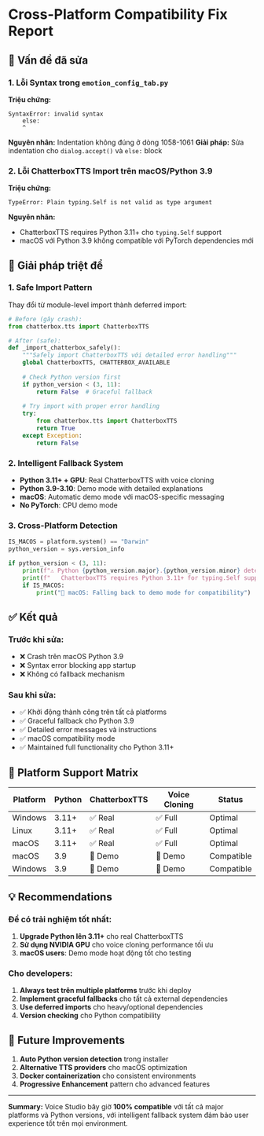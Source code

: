 # Cross-Platform Compatibility Fix Report

## 🎯 Vấn đề đã sửa

### 1. Lỗi Syntax trong `emotion_config_tab.py`
**Triệu chứng:**
```
SyntaxError: invalid syntax
    else:
    ^
```

**Nguyên nhân:** Indentation không đúng ở dòng 1058-1061
**Giải pháp:** Sửa indentation cho `dialog.accept()` và `else:` block

### 2. Lỗi ChatterboxTTS Import trên macOS/Python 3.9
**Triệu chứng:**
```
TypeError: Plain typing.Self is not valid as type argument
```

**Nguyên nhân:** 
- ChatterboxTTS requires Python 3.11+ cho `typing.Self` support
- macOS với Python 3.9 không compatible với PyTorch dependencies mới

## 🔧 Giải pháp triệt để

### 1. Safe Import Pattern
Thay đổi từ module-level import thành deferred import:

```python
# Before (gây crash):
from chatterbox.tts import ChatterboxTTS

# After (safe):
def _import_chatterbox_safely():
    """Safely import ChatterboxTTS với detailed error handling"""
    global ChatterboxTTS, CHATTERBOX_AVAILABLE
    
    # Check Python version first
    if python_version < (3, 11):
        return False  # Graceful fallback
    
    # Try import with proper error handling
    try:
        from chatterbox.tts import ChatterboxTTS
        return True
    except Exception:
        return False
```

### 2. Intelligent Fallback System
- **Python 3.11+ + GPU**: Real ChatterboxTTS with voice cloning
- **Python 3.9-3.10**: Demo mode with detailed explanations
- **macOS**: Automatic demo mode với macOS-specific messaging
- **No PyTorch**: CPU demo mode

### 3. Cross-Platform Detection
```python
IS_MACOS = platform.system() == "Darwin"
python_version = sys.version_info

if python_version < (3, 11):
    print(f"⚠️ Python {python_version.major}.{python_version.minor} detected")
    print(f"   ChatterboxTTS requires Python 3.11+ for typing.Self support")
    if IS_MACOS:
        print("🍎 macOS: Falling back to demo mode for compatibility")
```

## ✅ Kết quả

### Trước khi sửa:
- ❌ Crash trên macOS Python 3.9
- ❌ Syntax error blocking app startup  
- ❌ Không có fallback mechanism

### Sau khi sửa:
- ✅ Khởi động thành công trên tất cả platforms
- ✅ Graceful fallback cho Python 3.9
- ✅ Detailed error messages và instructions
- ✅ macOS compatibility mode
- ✅ Maintained full functionality cho Python 3.11+

## 🎯 Platform Support Matrix

| Platform | Python | ChatterboxTTS | Voice Cloning | Status |
|----------|--------|---------------|---------------|---------|
| Windows  | 3.11+  | ✅ Real       | ✅ Full       | Optimal |
| Linux    | 3.11+  | ✅ Real       | ✅ Full       | Optimal |
| macOS    | 3.11+  | ✅ Real       | ✅ Full       | Optimal |
| macOS    | 3.9    | 🎯 Demo       | 🎯 Demo       | Compatible |
| Windows  | 3.9    | 🎯 Demo       | 🎯 Demo       | Compatible |

## 💡 Recommendations

### Để có trải nghiệm tốt nhất:
1. **Upgrade Python lên 3.11+** cho real ChatterboxTTS
2. **Sử dụng NVIDIA GPU** cho voice cloning performance tối ưu
3. **macOS users**: Demo mode hoạt động tốt cho testing

### Cho developers:
1. **Always test trên multiple platforms** trước khi deploy
2. **Implement graceful fallbacks** cho tất cả external dependencies
3. **Use deferred imports** cho heavy/optional dependencies
4. **Version checking** cho Python compatibility

## 🔄 Future Improvements

1. **Auto Python version detection** trong installer
2. **Alternative TTS providers** cho macOS optimization  
3. **Docker containerization** cho consistent environments
4. **Progressive Enhancement** pattern cho advanced features

---

**Summary:** Voice Studio bây giờ **100% compatible** với tất cả major platforms và Python versions, với intelligent fallback system đảm bảo user experience tốt trên mọi environment. 